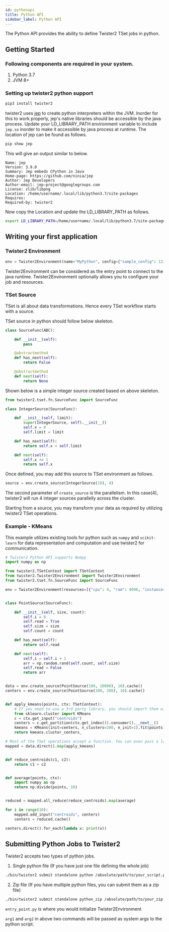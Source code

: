 ```yaml
---
id: pythonapi
title: Python API
sidebar_label: Python API
---
```


The Python API provides the ability to define Twister2 TSet jobs in python.

## Getting Started

### Following components are required in your system.

1. Python 3.7
2. JVM 8+

### Setting up twister2 python support

```bash
pip3 install twister2
```

twister2 uses [jep](https://github.com/ninia/jep) to create python interpreters within the JVM. Inorder for this to work properly, jep's native libraries should be accessible by the java process. Update your LD_LIBRARY_PATH environment variable 
to include ```jep.so``` inorder to make it accessible by java process at runtime. The location of jep can be found as follows.

```bash
pip show jep
```

This will give an output similar to below.

```text
Name: jep
Version: 3.9.0
Summary: Jep embeds CPython in Java
Home-page: https://github.com/ninia/jep
Author: Jep Developers
Author-email: jep-project@googlegroups.com
License: zlib/libpng
Location: /home/username/.local/lib/python3.7/site-packages
Requires: 
Required-by: twister2
```

Now copy the Location and update the LD_LIBRARY_PATH as follows.

```bash
export LD_LIBRARY_PATH=/home/username/.local/lib/python3.7/site-packages/jep:$LD_LIBRARY_PATH
```

## Writing your first application

### Twister2 Environment

```python
env = Twister2Environment(name="MyPython", config={"sample_config": 123}, resources=[{"cpu": 1, "ram": 1024, "instances": 2}])
```

Twister2Environment can be considered as the entry point to connect to the java runtime. Twister2Environment optionally allows you to configure your job and resources.

### TSet Source

TSet is all about data transformations. Hence every TSet workflow starts with a source.

TSet source in python should follow below skeleton.

```python
class SourceFunc(ABC):

    def __init__(self):
        pass

    @abstractmethod
    def has_next(self):
        return False

    @abstractmethod
    def next(self):
        return None
```

Shown below is a simple integer source created based on above skeleton.

```python
from twister2.tset.fn.SourceFunc import SourceFunc

class IntegerSource(SourceFunc):

    def __init__(self, limit):
        super(IntegerSource, self).__init__()
        self.x = 0
        self.limit = limit

    def has_next(self):
        return self.x < self.limit

    def next(self):
        self.x += 1
        return self.x
```

Once defined, you may add this source to TSet environment as follows.

```python
source = env.create_source(IntegerSource(10), 4)
```

The second parameter of ```create_source``` is the parallelism. In this case(4), twister2 will run 4 integer sources parallelly across the cluster.

Starting from a source, you may transform your data as required by utilizing twister2 TSet operations.

### Example - KMeans

This example utilizes existing tools for python such as ```numpy``` and ```scikit-learn``` for data representation and computation and use twister2 for communication.

```python
# Twister2 Python API supports Numpy
import numpy as np

from twister2.TSetContext import TSetContext
from twister2.Twister2Environment import Twister2Environment
from twister2.tset.fn.SourceFunc import SourceFunc

env = Twister2Environment(resources=[{"cpu": 4, "ram": 4096, "instances": 1}])


class PointSource(SourceFunc):

    def __init__(self, size, count):
        self.i = 0
        self.read = True
        self.size = size
        self.count = count

    def has_next(self):
        return self.read

    def next(self):
        self.i = self.i + 1
        arr = np.random.rand(self.count, self.size)
        self.read = False
        return arr


data = env.create_source(PointSource(100, 10000), 10).cache()
centers = env.create_source(PointSource(100, 200), 10).cache()


def apply_kmeans(points, ctx: TSetContext):
    # If you need to use a 3rd party library, you should import them within the function body.
    from sklearn.cluster import KMeans
    c = ctx.get_input("centroids")
    centers = c.get_partition(ctx.get_index()).consumer().__next__()
    kmeans = KMeans(init=centers, n_clusters=200, n_init=1).fit(points)
    return kmeans.cluster_centers_

# Most of the TSet operations accept a function. You can even pass a lambda instead!
mapped = data.direct().map(apply_kmeans)


def reduce_centroids(c1, c2):
    return c1 + c2


def average(points, ctx):
    import numpy as np
    return np.divide(points, 10)


reduced = mapped.all_reduce(reduce_centroids).map(average)

for i in range(10):
    mapped.add_input("centroids", centers)
    centers = reduced.cache()

centers.direct().for_each(lambda x: print(x))
```

## Submitting Python Jobs to Twister2

Twister2 accepts two types of python jobs.

1. Single python file (If you have just one file defining the whole job)
```bash
./bin/twister2 submit standalone python /absolute/path/to/your_script.py your_script.py  arg1 arg2
```

2. Zip file (If you have multiple python files, you can submit them as a zip file)
```bash
./bin/twister2 submit standalone python_zip /absolute/path/to/your_zip.zip entry_point.py  arg1 arg2
```

```entry_point.py``` is where you would initialize Twister2Environment

```arg1``` and ```arg2``` in above two commands will be passed as system args to the python script.
